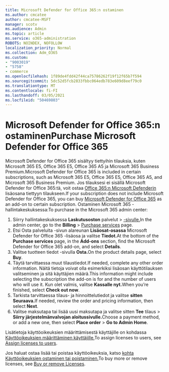 ```yaml
---
title: Microsoft Defender for Office 365:n ostaminen
ms.author: cmcatee
author: cmcatee-MSFT
manager: scotv
ms.audience: Admin
ms.topic: article
ms.service: o365-administration
ROBOTS: NOINDEX, NOFOLLOW
localization_priority: Normal
ms.collection: Adm_O365
ms.custom:
- "9003019"
- "5758"
- commerce
ms.openlocfilehash: 1f89de4fdd42f44ca75786262f19f12f65b7f594
ms.sourcegitcommit: 5dc52d5fcb2833fbbc064edb783e609d8eef79c0
ms.translationtype: MT
ms.contentlocale: fi-FI
ms.lasthandoff: 03/05/2021
ms.locfileid: "50469803"
---
```

# <a name="purchase-microsoft-defender-for-office-365"></a><span data-ttu-id="af4c6-102">Microsoft Defender for Office 365:n ostaminen</span><span class="sxs-lookup"><span data-stu-id="af4c6-102">Purchase Microsoft Defender for Office 365</span></span>

<span data-ttu-id="af4c6-103">Microsoft Defender for Office 365 sisältyy tiettyihin tilauksia, kuten Microsoft 365 E5, Office 365 E5, Office 365 A5 ja Microsoft 365 Business Premium.</span><span class="sxs-lookup"><span data-stu-id="af4c6-103">Microsoft Defender for Office 365 is included in certain subscriptions, such as Microsoft 365 E5, Office 365 E5, Office 365 A5, and Microsoft 365 Business Premium.</span></span> <span data-ttu-id="af4c6-104">Jos tilauksesi ei sisällä Microsoft Defender for Office 365:tä, voit ostaa [Office 365:n Microsoft Defenderin](https:/www.microsoft.com/microsoft-365/exchange/advance-threat-protection?market=um#office-ProductsCompare-785zwzq) lisäosana tiettyyn tilaukseen.</span><span class="sxs-lookup"><span data-stu-id="af4c6-104">If your subscription does not include Microsoft Defender for Office 365, you can buy [Microsoft Defender for Office 365](https:/www.microsoft.com/microsoft-365/exchange/advance-threat-protection?market=um#office-ProductsCompare-785zwzq) as an add-on to certain subscription.</span></span> <span data-ttu-id="af4c6-105">Ostaminen Microsoft 365 -hallintakeskuksessa:</span><span class="sxs-lookup"><span data-stu-id="af4c6-105">To purchase in the Microsoft 365 admin center:</span></span>

1. <span data-ttu-id="af4c6-106">Siirry hallintakeskuksessa **Laskutusoston** palvelut  >  [-sivulle.](https://go.microsoft.com/fwlink/p/?linkid=868433)</span><span class="sxs-lookup"><span data-stu-id="af4c6-106">In the admin center, go to the **Billing** > [Purchase services](https://go.microsoft.com/fwlink/p/?linkid=868433) page.</span></span>
2. <span data-ttu-id="af4c6-107">Etsi Osta palveluita  -sivun alareunan **Lisäosat-osassa** Microsoft Defender for Office 365 -lisäosa ja valitse **Tiedot.**</span><span class="sxs-lookup"><span data-stu-id="af4c6-107">At the bottom of the **Purchase services** page, in the **Add-ons** section, find the Microsoft Defender for Office 365 add-on, and select **Details**.</span></span>
3. <span data-ttu-id="af4c6-108">Valitse tuotteen tiedot -sivulla **Osta.**</span><span class="sxs-lookup"><span data-stu-id="af4c6-108">On the product details page, select **Buy**.</span></span>
4. <span data-ttu-id="af4c6-109">Täytä tarvittaessa muut tilaustiedot.</span><span class="sxs-lookup"><span data-stu-id="af4c6-109">If needed, complete any other order information.</span></span> <span data-ttu-id="af4c6-110">Näitä tietoja voivat olla esimerkiksi lisäosan käyttötilauksen valitseminen ja sitä käyttäjien määrä.</span><span class="sxs-lookup"><span data-stu-id="af4c6-110">This information might include selecting the subscription the add-on is for and the number of users who will use it.</span></span> <span data-ttu-id="af4c6-111">Kun olet valmis, valitse **Kassalle nyt.**</span><span class="sxs-lookup"><span data-stu-id="af4c6-111">When you’re finished, select **Check out now**.</span></span>
5. <span data-ttu-id="af4c6-112">Tarkista tarvittaessa tilaus- ja hinnoittelutiedot ja valitse **sitten Seuraava.**</span><span class="sxs-lookup"><span data-stu-id="af4c6-112">If needed, review the order and pricing information, then select **Next**.</span></span>
6. <span data-ttu-id="af4c6-113">Valitse maksutapa tai lisää uusi maksutapa ja valitse sitten **Tee** tilaus  >  **Siirry järjestelmänvalvojan aloitussivulle.**</span><span class="sxs-lookup"><span data-stu-id="af4c6-113">Choose a payment method, or add a new one, then select **Place order** > **Go to Admin Home**.</span></span>

<span data-ttu-id="af4c6-114">Lisätietoja käyttöoikeuksien määrittämisestä käyttäjille on kohdassa [Käyttöoikeuksien määrittäminen käyttäjille.](https://docs.microsoft.com/microsoft-365/admin/manage/assign-licenses-to-users?view=o365-worldwide)</span><span class="sxs-lookup"><span data-stu-id="af4c6-114">To assign licenses to users, see [Assign licenses to users](https://docs.microsoft.com/microsoft-365/admin/manage/assign-licenses-to-users?view=o365-worldwide).</span></span>

<span data-ttu-id="af4c6-115">Jos haluat ostaa lisää tai poistaa käyttöoikeuksia, katso [kohta Käyttöoikeuksien ostaminen tai poistaminen.](https://docs.microsoft.com/microsoft-365/commerce/licenses/buy-licenses#buy-or-remove-licenses-for-your-business-subscription)</span><span class="sxs-lookup"><span data-stu-id="af4c6-115">To buy more or remove licenses, see [Buy or remove Licenses](https://docs.microsoft.com/microsoft-365/commerce/licenses/buy-licenses#buy-or-remove-licenses-for-your-business-subscription).</span></span>